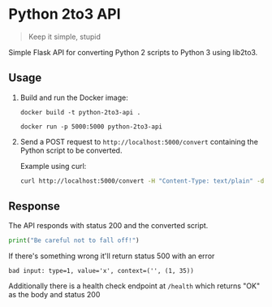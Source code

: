 # Python 2to3 API

> Keep it simple, stupid

Simple Flask API for converting Python 2 scripts to Python 3 using lib2to3.

## Usage

1. Build and run the Docker image:

   `docker build -t python-2to3-api .`

   `docker run -p 5000:5000 python-2to3-api`

3. Send a POST request to `http://localhost:5000/convert` containing the Python script to be converted.

   Example using curl:

   ```bash
   curl http://localhost:5000/convert -H "Content-Type: text/plain" -d 'print "Be careful not to fall off!"'
   ```

## Response

The API responds with status 200 and the converted script.

```python
print("Be careful not to fall off!")
```

If there's something wrong it'll return status 500 with an error

```
bad input: type=1, value='x', context=('', (1, 35))
```

Additionally there is a health check endpoint at `/health` which returns "OK" as the body and status 200
